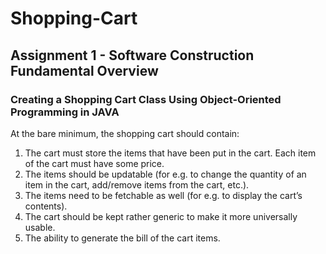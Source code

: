 # Shopping-Cart
## Assignment 1 - Software Construction Fundamental Overview

### Creating a Shopping Cart Class Using Object-Oriented Programming in JAVA

At the bare minimum, the shopping cart should contain:

1. The cart must store the items that have been put in the cart. Each item of the cart must have some price.
2. The items should be updatable (for e.g. to change the quantity of an item in the cart, add/remove items from the cart, etc.).
3. The items need to be fetchable as well (for e.g. to display the cart’s contents). 
4. The cart should be kept rather generic to make it more universally usable.
5. The ability to generate the bill of the cart items.
